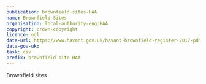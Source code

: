 ```yaml
---
publication: brownfield-sites-HAA
name: Brownfield Sites
organisation: local-authority-eng:HAA
copyright: crown-copyright
licence: ogl
data-url: https://www.havant.gov.uk/havant-brownfield-register-2017-pdf-18-kb
data-gov-uk: 
task: csv
prefix: brownfield-site-HAA
---
```


Brownfield sites

